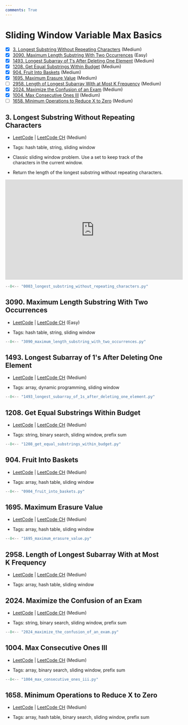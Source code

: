 ```yaml
---
comments: True
---
```


# Sliding Window Variable Max Basics

- [x] [3. Longest Substring Without Repeating Characters](https://leetcode.cn/problems/longest-substring-without-repeating-characters/) (Medium)
- [x] [3090. Maximum Length Substring With Two Occurrences](https://leetcode.cn/problems/maximum-length-substring-with-two-occurrences/) (Easy)
- [x] [1493. Longest Subarray of 1's After Deleting One Element](https://leetcode.cn/problems/longest-subarray-of-1s-after-deleting-one-element/) (Medium)
- [x] [1208. Get Equal Substrings Within Budget](https://leetcode.cn/problems/get-equal-substrings-within-budget/) (Medium)
- [x] [904. Fruit Into Baskets](https://leetcode.cn/problems/fruit-into-baskets/) (Medium)
- [x] [1695. Maximum Erasure Value](https://leetcode.cn/problems/maximum-erasure-value/) (Medium)
- [ ] [2958. Length of Longest Subarray With at Most K Frequency](https://leetcode.cn/problems/length-of-longest-subarray-with-at-most-k-frequency/) (Medium)
- [x] [2024. Maximize the Confusion of an Exam](https://leetcode.cn/problems/maximize-the-confusion-of-an-exam/) (Medium)
- [x] [1004. Max Consecutive Ones III](https://leetcode.cn/problems/max-consecutive-ones-iii/) (Medium)
- [ ] [1658. Minimum Operations to Reduce X to Zero](https://leetcode.cn/problems/minimum-operations-to-reduce-x-to-zero/) (Medium)

## 3. Longest Substring Without Repeating Characters

-   [LeetCode](https://leetcode.com/problems/longest-substring-without-repeating-characters/) | [LeetCode CH](https://leetcode.cn/problems/longest-substring-without-repeating-characters/) (Medium)

-   Tags: hash table, string, sliding window
-   Classic sliding window problem. Use a set to keep track of the characters in the current window.
-   Return the length of the longest substring without repeating characters.

<iframe width="560" height="315" src="https://www.youtube.com/embed/wiGpQwVHdE0?si=GlOc9C5w5Vy71iTN" title="YouTube video player" frameborder="0" allow="accelerometer; autoplay; clipboard-write; encrypted-media; gyroscope; picture-in-picture; web-share" referrerpolicy="strict-origin-when-cross-origin" allowfullscreen></iframe>

```python title="3. Longest Substring Without Repeating Characters - Python Solution"
--8<-- "0003_longest_substring_without_repeating_characters.py"
```

## 3090. Maximum Length Substring With Two Occurrences

-   [LeetCode](https://leetcode.com/problems/maximum-length-substring-with-two-occurrences/) | [LeetCode CH](https://leetcode.cn/problems/maximum-length-substring-with-two-occurrences/) (Easy)

-   Tags: hash table, string, sliding window

```python title="3090. Maximum Length Substring With Two Occurrences - Python Solution"
--8<-- "3090_maximum_length_substring_with_two_occurrences.py"
```

## 1493. Longest Subarray of 1's After Deleting One Element

-   [LeetCode](https://leetcode.com/problems/longest-subarray-of-1s-after-deleting-one-element/) | [LeetCode CH](https://leetcode.cn/problems/longest-subarray-of-1s-after-deleting-one-element/) (Medium)

-   Tags: array, dynamic programming, sliding window

```python title="1493. Longest Subarray of 1's After Deleting One Element - Python Solution"
--8<-- "1493_longest_subarray_of_1s_after_deleting_one_element.py"
```

## 1208. Get Equal Substrings Within Budget

-   [LeetCode](https://leetcode.com/problems/get-equal-substrings-within-budget/) | [LeetCode CH](https://leetcode.cn/problems/get-equal-substrings-within-budget/) (Medium)

-   Tags: string, binary search, sliding window, prefix sum

```python title="1208. Get Equal Substrings Within Budget - Python Solution"
--8<-- "1208_get_equal_substrings_within_budget.py"
```

## 904. Fruit Into Baskets

-   [LeetCode](https://leetcode.com/problems/fruit-into-baskets/) | [LeetCode CH](https://leetcode.cn/problems/fruit-into-baskets/) (Medium)

-   Tags: array, hash table, sliding window

```python title="904. Fruit Into Baskets - Python Solution"
--8<-- "0904_fruit_into_baskets.py"
```

## 1695. Maximum Erasure Value

-   [LeetCode](https://leetcode.com/problems/maximum-erasure-value/) | [LeetCode CH](https://leetcode.cn/problems/maximum-erasure-value/) (Medium)

-   Tags: array, hash table, sliding window

```python title="1695. Maximum Erasure Value - Python Solution"
--8<-- "1695_maximum_erasure_value.py"
```

## 2958. Length of Longest Subarray With at Most K Frequency

-   [LeetCode](https://leetcode.com/problems/length-of-longest-subarray-with-at-most-k-frequency/) | [LeetCode CH](https://leetcode.cn/problems/length-of-longest-subarray-with-at-most-k-frequency/) (Medium)

-   Tags: array, hash table, sliding window

## 2024. Maximize the Confusion of an Exam

-   [LeetCode](https://leetcode.com/problems/maximize-the-confusion-of-an-exam/) | [LeetCode CH](https://leetcode.cn/problems/maximize-the-confusion-of-an-exam/) (Medium)

-   Tags: string, binary search, sliding window, prefix sum

```python title="2024. Maximize the Confusion of an Exam - Python Solution"
--8<-- "2024_maximize_the_confusion_of_an_exam.py"
```

## 1004. Max Consecutive Ones III

-   [LeetCode](https://leetcode.com/problems/max-consecutive-ones-iii/) | [LeetCode CH](https://leetcode.cn/problems/max-consecutive-ones-iii/) (Medium)

-   Tags: array, binary search, sliding window, prefix sum

```python title="1004. Max Consecutive Ones III - Python Solution"
--8<-- "1004_max_consecutive_ones_iii.py"
```

## 1658. Minimum Operations to Reduce X to Zero

-   [LeetCode](https://leetcode.com/problems/minimum-operations-to-reduce-x-to-zero/) | [LeetCode CH](https://leetcode.cn/problems/minimum-operations-to-reduce-x-to-zero/) (Medium)

-   Tags: array, hash table, binary search, sliding window, prefix sum
